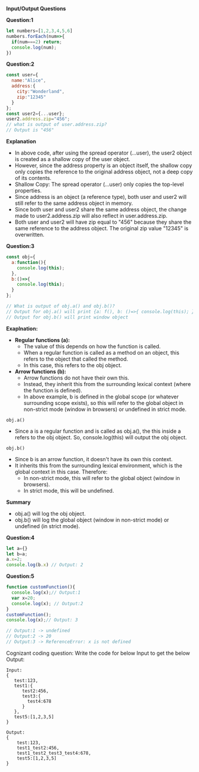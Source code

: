 **Input/Output Questions**

**Question:1**

```javascript
let numbers=[1,2,3,4,5,6]
numbers.forEach(num=>{
  if(num===2) return;
  console.log(num);
})
```


**Question:2**

```javascript
const user={
  name:"Alice",
  address:{
    city:"Wonderland",
    zip:"12345"
  }
};
const user2={...user};
user2.address.zip="456";
// what is output of user.address.zip?
// Output is "456"
```

**Explanation**  
- In above code, after using the spread operator (...user), the user2 object is created as a shallow copy of the user object.
- However, since the address property is an object itself, the shallow copy only copies the reference to the original address object, not a deep copy of its contents.
- Shallow Copy: The spread operator (...user) only copies the top-level properties.
- Since address is an object (a reference type), both user and user2 will still refer to the same address object in memory.
- Since both user and user2 share the same address object, the change made to user2.address.zip will also reflect in user.address.zip.
- Both user and user2 will have zip equal to "456" because they share the same reference to the address object. The original zip value "12345" is overwritten.


**Question:3**

```javascript
const obj={
  a:function(){
    console.log(this);
  },
  b:()=>{
    console.log(this);
  }
};

// What is output of obj.a() and obj.b()?
// Output for obj.a() will print {a: f(), b: ()=>{ console.log(this); } }
// Output for obj.b() will print window object
```

**Exaplnation:**

- **Regular functions (a):**
  - The value of this depends on how the function is called.
  - When a regular function is called as a method on an object, this refers to the object that called the method.
  - In this case, this refers to the obj object.
- **Arrow functions (b):**
  - Arrow functions do not have their own this.
  - Instead, they inherit this from the surrounding lexical context (where the function is defined).
  - In above example, b is defined in the global scope (or whatever surrounding scope exists), so this will refer to the global object in non-strict mode (window in browsers) or undefined in strict mode.

```obj.a()```  
- Since a is a regular function and is called as obj.a(), the this inside a refers to the obj object. So, console.log(this) will output the obj object.

```obj.b()```
- Since b is an arrow function, it doesn't have its own this context.
- It inherits this from the surrounding lexical environment, which is the global context in this case. Therefore:
  - In non-strict mode, this will refer to the global object (window in browsers).
  - In strict mode, this will be undefined.

**Summary**  
- obj.a() will log the obj object.
- obj.b() will log the global object (window in non-strict mode) or undefined (in strict mode).


**Question:4**

```javascript
let a={}
let b=a;
a.x=2;
console.log(b.x) // Output: 2
```


**Question:5**

```javascript
function customFunction(){
  console.log(x);// Output:1
  var x=20;
  console.log(x); // Output:2
}
customFunction();
console.log(x);// Output: 3

// Output:1 -> undefined
// Output:2 -> 20
// Output:3 -> ReferenceError: x is not defined
```



Cognizant coding question:
Write the code for below Input to get the below Output:
```
Input:
{
   test:123,
   test1:{
      test2:456,
      test3:{
        test4:678
      }
   },
   test5:[1,2,3,5]
}

Output:
{
    test:123,
    test1_test2:456,
    test1_test2_test3_test4:678,
    test5:[1,2,3,5]
}
```
